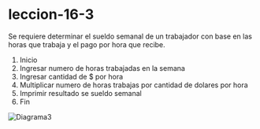 # leccion-16-3
Se requiere determinar el sueldo semanal de un trabajador con base en las horas que trabaja y el pago por hora que recibe.

1. Inicio
2. Ingresar numero de horas trabajadas en la semana
3. Ingresar cantidad de $ por hora
4. Multiplicar numero de horas trabajas por cantidad de dolares por hora
5. Imprimir resultado se sueldo semanal
6. Fin

![Diagrama3](http://i64.tinypic.com/2ih8f0k.jpg)